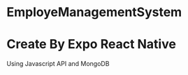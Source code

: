 # EmployeManagementSystem
<h1>Create By Expo React Native</h1>
<p>Using Javascript API and MongoDB</p>